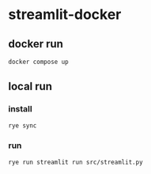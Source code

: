 # streamlit-docker

## docker run
```sh
docker compose up
```

## local run

### install
```sh
rye sync
```
### run
```sh
rye run streamlit run src/streamlit.py
```

